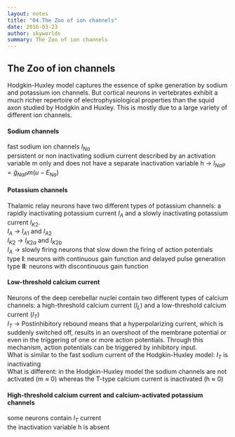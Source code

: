 ```yaml
---
layout: notes
title: "04.The Zoo of ion channels"
date: 2016-03-23
author: skyworlds
summary: The Zoo of ion channels
---
```



## The Zoo of ion channels

Hodgkin-Huxley model captures the essence of spike generation by sodium and potassium ion channels. But cortical neurons in vertebrates exhibit a much richer repertoire of electrophysiological properties than the squid axon studied by Hodgkin and Huxley. This is mostly due to a large variety of different ion channels.

#### Sodium channels
fast sodium ion channels $I_{Na}$  
persistent or non inactivating sodium current described by an activation variable m only and does not have a separate inactivation variable h  ->  $I_{NaP}=\bar{g}_{NaP}m(u-E_{Na})$
#### Potassium channels
Thalamic relay neurons have two different types of potassium channels: a rapidly inactivating potassium current $I_{A}$ and a slowly inactivating potassium current $I_{K2}$.   
$I_{A}$  ->  $I_{A1}$ and $I_{A2}$  
$I_{K2}$  ->  $I_{K2a}$ and $I_{K2b}$  
$I_{A}$  ->  slowly firing neurons that slow down the firing of action potentials  
type **I**: neurons with continuous gain function and delayed pulse generation  
type **II**: neurons with discontinuous gain function
#### Low-threshold calcium current
Neurons of the deep cerebellar nuclei contain two different types of calcium channels: a high-threshold calcium current ($I_{L}$) and a low-threshold calcium current ($I_{T}$)  
$I_{T}$  ->  Postinhibitory rebound means that a hyperpolarizing current, which is suddenly switched off, results in an overshoot of the membrane potential or even in the triggering of one or more action potentials. Through this mechanism, action potentials can be triggered by inhibitory input.  
What is similar to the fast sodium current of the Hodgkin-Huxley model: $I_{T}$ is inactivating  
What is different: in the Hodgkin-Huxley model the sodium channels are not activated (m ≈ 0) whereas the T-type calcium current is inactivated (h ≈ 0)
#### High-threshold calcium current and calcium-activated potassium channels
some neurons contain $I_{T}$ current  
the inactivation variable h is absent
